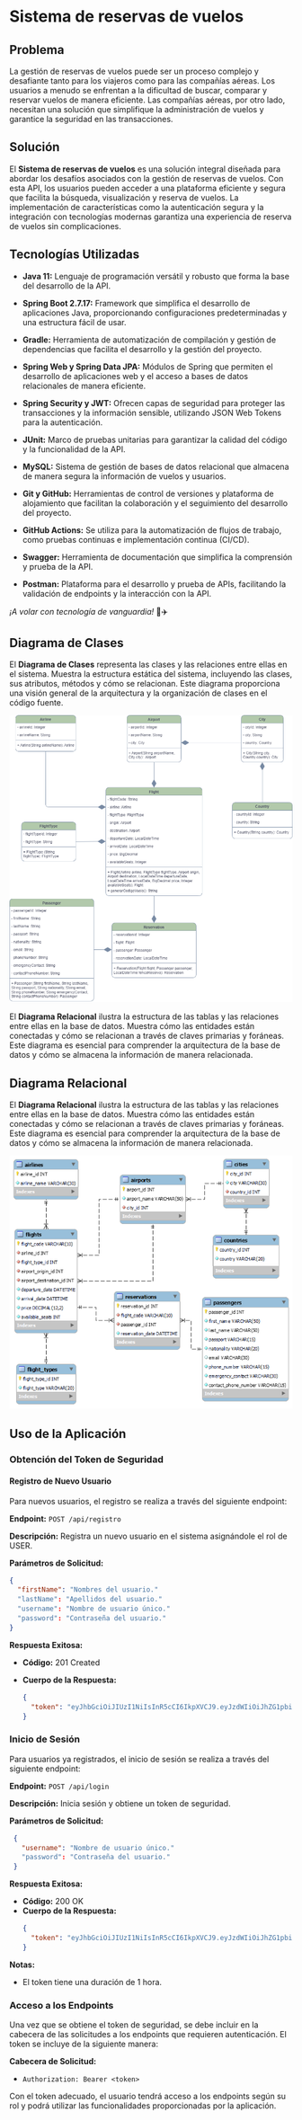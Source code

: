 # Sistema de reservas de vuelos

## Problema

La gestión de reservas de vuelos puede ser un proceso complejo y desafiante tanto para los viajeros como para las compañías aéreas. Los usuarios a menudo se enfrentan a la dificultad de buscar, comparar y reservar vuelos de manera eficiente. Las compañías aéreas, por otro lado, necesitan una solución que simplifique la administración de vuelos y garantice la seguridad en las transacciones.

## Solución

El **Sistema de reservas de vuelos** es una solución integral diseñada para abordar los desafíos asociados con la gestión de reservas de vuelos. Con esta API, los usuarios pueden acceder a una plataforma eficiente y segura que facilita la búsqueda, visualización y reserva de vuelos. La implementación de características como la autenticación segura y la integración con tecnologías modernas garantiza una experiencia de reserva de vuelos sin complicaciones.

## Tecnologías Utilizadas

- **Java 11:** Lenguaje de programación versátil y robusto que forma la base del desarrollo de la API.

- **Spring Boot 2.7.17:** Framework que simplifica el desarrollo de aplicaciones Java, proporcionando configuraciones predeterminadas y una estructura fácil de usar.

- **Gradle:** Herramienta de automatización de compilación y gestión de dependencias que facilita el desarrollo y la gestión del proyecto.

- **Spring Web y Spring Data JPA:** Módulos de Spring que permiten el desarrollo de aplicaciones web y el acceso a bases de datos relacionales de manera eficiente.

- **Spring Security y JWT:** Ofrecen capas de seguridad para proteger las transacciones y la información sensible, utilizando JSON Web Tokens para la autenticación.

- **JUnit:** Marco de pruebas unitarias para garantizar la calidad del código y la funcionalidad de la API.

- **MySQL:** Sistema de gestión de bases de datos relacional que almacena de manera segura la información de vuelos y usuarios.

- **Git y GitHub:** Herramientas de control de versiones y plataforma de alojamiento que facilitan la colaboración y el seguimiento del desarrollo del proyecto.

- **GitHub Actions:** Se utiliza para la automatización de flujos de trabajo, como pruebas continuas e implementación continua (CI/CD).

- **Swagger:** Herramienta de documentación que simplifica la comprensión y prueba de la API.

- **Postman:** Plataforma para el desarrollo y prueba de APIs, facilitando la validación de endpoints y la interacción con la API.

_¡A volar con tecnología de vanguardia!_ 🚀✈️

## Diagrama de Clases

El **Diagrama de Clases** representa las clases y las relaciones entre ellas en el sistema. Muestra la estructura estática del sistema, incluyendo las clases, sus atributos, métodos y cómo se relacionan. Este diagrama proporciona una visión general de la arquitectura y la organización de clases en el código fuente.

![Diagrama de Clases](/classDiagram/flightReservationSystem.png)

El **Diagrama Relacional** ilustra la estructura de las tablas y las relaciones entre ellas en la base de datos. Muestra cómo las entidades están conectadas y cómo se relacionan a través de claves primarias y foráneas. Este diagrama es esencial para comprender la arquitectura de la base de datos y cómo se almacena la información de manera relacionada.

## Diagrama Relacional

El **Diagrama Relacional** ilustra la estructura de las tablas y las relaciones entre ellas en la base de datos. Muestra cómo las entidades están conectadas y cómo se relacionan a través de claves primarias y foráneas. Este diagrama es esencial para comprender la arquitectura de la base de datos y cómo se almacena la información de manera relacionada.

![Diagrama Relacional](/database/diagram/flightSystem.png)

## Uso de la Aplicación

### Obtención del Token de Seguridad

#### Registro de Nuevo Usuario

Para nuevos usuarios, el registro se realiza a través del siguiente endpoint:

**Endpoint:** `POST /api/registro`

**Descripción:** Registra un nuevo usuario en el sistema asignándole el rol de USER.

**Parámetros de Solicitud:**

```json
{
  "firstName": "Nombres del usuario."
  "lastName": "Apellidos del usuario."
  "username": "Nombre de usuario único."
  "password": "Contraseña del usuario."
}
```

**Respuesta Exitosa:**

- **Código:** 201 Created
- **Cuerpo de la Respuesta:**

  ```json
  {
    "token": "eyJhbGciOiJIUzI1NiIsInR5cCI6IkpXVCJ9.eyJzdWIiOiJhZG1pbiIsImlhdCI6MTYzNTc4OTYyMCwiZXhwIjoxNjM1NzkzNDIwfQ.Lm4dUWt29vcuKQkwGfHIs06xXvWCXCMJipG3c2N6aKM"
  }
  ```

### Inicio de Sesión

Para usuarios ya registrados, el inicio de sesión se realiza a través del siguiente endpoint:

**Endpoint:** `POST /api/login`

**Descripción:** Inicia sesión y obtiene un token de seguridad.

**Parámetros de Solicitud:**

```json
 {
   "username": "Nombre de usuario único."
   "password": "Contraseña del usuario."
 }
```

**Respuesta Exitosa:**

- **Código:** 200 OK
- **Cuerpo de la Respuesta:**
  ```json
  {
    "token": "eyJhbGciOiJIUzI1NiIsInR5cCI6IkpXVCJ9.eyJzdWIiOiJhZG1pbiIsImlhdCI6MTYzNTc4OTYyMCwiZXhwIjoxNjM1NzkzNDIwfQ.Lm4dUWt29vcuKQkwGfHIs06xXvWCXCMJipG3c2N6aKM"
  }
  ```

**Notas:**

- El token tiene una duración de 1 hora.

### Acceso a los Endpoints

Una vez que se obtiene el token de seguridad, se debe incluir en la cabecera de las solicitudes a los endpoints que requieren autenticación. El token se incluye de la siguiente manera:

**Cabecera de Solicitud:**

- `Authorization: Bearer <token>`

Con el token adecuado, el usuario tendrá acceso a los endpoints según su rol y podrá utilizar las funcionalidades proporcionadas por la aplicación.
